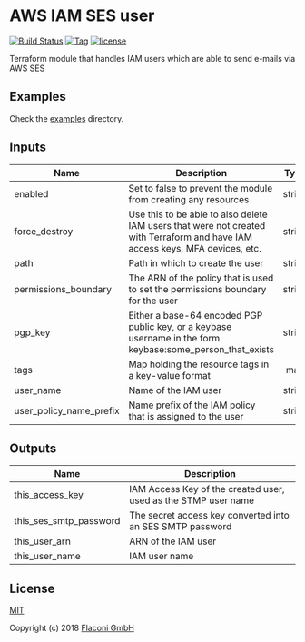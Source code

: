 # AWS IAM SES user

[![Build Status](https://travis-ci.com/Flaconi/terraform-aws-iam-ses-user.svg?branch=master)](https://travis-ci.com/Flaconi/terraform-aws-iam-ses-user)
[![Tag](https://img.shields.io/github/tag/Flaconi/terraform-aws-iam-ses-user.svg)](https://github.com/Flaconi/terraform-aws-iam-ses-user/releases)
[![license](http://img.shields.io/badge/license-MIT-brightgreen.svg)](http://opensource.org/licenses/MIT)

Terraform module that handles IAM users which are able to send e-mails via AWS SES

## Examples

Check the [examples](examples) directory.

## Inputs

| Name | Description | Type | Default | Required |
|------|-------------|:----:|:-----:|:-----:|
| enabled | Set to false to prevent the module from creating any resources | string | `"true"` | no |
| force\_destroy | Use this to be able to also delete IAM users that were not created with Terraform and have IAM access keys, MFA devices, etc. | string | `"false"` | no |
| path | Path in which to create the user | string | `"/"` | no |
| permissions\_boundary | The ARN of the policy that is used to set the permissions boundary for the user | string | `""` | no |
| pgp\_key | Either a base-64 encoded PGP public key, or a keybase username in the form keybase:some_person_that_exists | string | `""` | no |
| tags | Map holding the resource tags in a key-value format | map | n/a | yes |
| user\_name | Name of the IAM user | string | n/a | yes |
| user\_policy\_name\_prefix | Name prefix of the IAM policy that is assigned to the user | string | `"SESSendOnlyAccess"` | no |

## Outputs

| Name | Description |
|------|-------------|
| this\_access\_key | IAM Access Key of the created user, used as the STMP user name |
| this\_ses\_smtp\_password | The secret access key converted into an SES SMTP password |
| this\_user\_arn | ARN of the IAM user |
| this\_user\_name | IAM user name |

## License

[MIT](LICENSE)

Copyright (c) 2018 [Flaconi GmbH](https://github.com/Flaconi)
